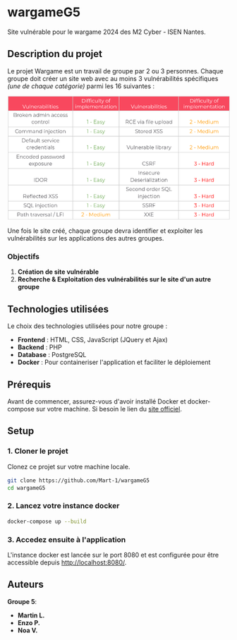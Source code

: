 # wargameG5
Site vulnérable pour le wargame 2024 des M2 Cyber - ISEN Nantes.


## Description du projet

Le projet Wargame est un travail de groupe par 2 ou 3 personnes. Chaque groupe doit créer un site web avec au moins 3 vulnérabilités spécifiques *(une de chaque catégorie)* parmi les 16 suivantes : 

![Tableau des vulnérabilités possibles](vulns.png)

Une fois le site créé, chaque groupe devra identifier et exploiter les vulnérabilités sur les applications des autres groupes.

### Objectifs
1. **Création de site vulnérable** 
2. **Recherche & Exploitation des vulnérabilités sur le site d'un autre groupe** 

## Technologies utilisées

Le choix des technologies utilisées pour notre groupe : 

- **Frontend** : HTML, CSS, JavaScript (JQuery et Ajax)
- **Backend** : PHP
- **Database** : PostgreSQL
- **Docker** : Pour containeriser l'application et faciliter le déploiement


## Prérequis

Avant de commencer, assurez-vous d'avoir installé Docker et docker-compose sur votre machine. Si besoin le lien du [site officiel](https://www.docker.com/get-started).

## Setup 

### 1. Cloner le projet

Clonez ce projet sur votre machine locale.

```bash
git clone https://github.com/Mart-1/wargameG5
cd wargameG5
```

### 2. Lancez votre instance docker

```bash
docker-compose up --build

```

### 3. Accedez ensuite à l'application

L'instance docker est lancée sur le port 8080 et est configurée pour être accessible depuis [http://localhost:8080/](http://localhost:8080/).

## Auteurs
**Groupe 5**:
- **Martin L.**
- **Enzo P.**
- **Noa V.**